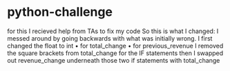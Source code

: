 # python-challenge
for this I recieved help from TAs to fix my code
So this is what I changed:
I messed around by going backwards with what was initially wrong.
I first changed the float to int
• for total_change
• for previous_revenue
I removed the square brackets from total_change for the IF statements
then I swapped out revenue_change underneath those two if statements with total_change 
